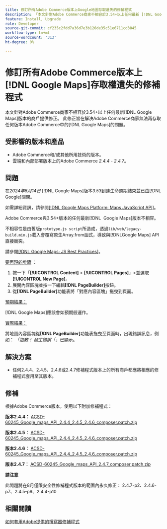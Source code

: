 ```yaml
---
title: 修訂所有Adobe Commerce版本上Google地圖存取遺失的修補程式
description: 「本文針對Adobe Commerce商家不相容於3.54+以上任何最新 [!DNL Google Maps] 版本的商戶提供修正。」
feature: Install, Upgrade
role: Developer
source-git-commit: cf235c2fdd7a36d7e3b126de35c51e6711cd3845
workflow-type: tm+mt
source-wordcount: '313'
ht-degree: 0%

---
```


# 修訂所有Adobe Commerce版本上[!DNL Google Maps]存取權遺失的修補程式

本文針對Adobe Commerce商家不相容於3.54+以上任何最新[!DNL Google Maps]版本的商戶提供修正。 此修正旨在解決Adobe Commerce商家無法再存取任何版本Adobe Commerce中的[!DNL Google Maps]的問題。

## 受影響的版本和產品

* Adobe Commerce和/或其他所用技術的版本。
* 雲端和內部部署版本上的Adobe Commerce *2.4.4* - *2.4.7*。

## 問題

在&#x200B;*2024年6月14日* [!DNL Google Maps]版本&#x200B;*3.53*&#x200B;到達生命週期結束並已由[!DNL Google]關閉。

如需詳細資訊，請參閱[[!DNL Google Maps Platform: Maps JavaScript API]](https://developers.google.com/maps/documentation/javascript/versions#documentation-for-the-api-versions)。

Adobe Commerce與3.54+版本的任何最新[!DNL &#x200B; Google Maps]版本不相容。

不相容性是由舊版`prototype.js script`所造成，透過`lib/web/legacy-build.min.js`載入會覆寫原生Array.from函式，導致與[!DNL &#x200B; Google Maps] API直接衝突。

請參閱[[!DNL Google Maps: JS Best Practices]](https://developers.google.com/maps/documentation/javascript/best-practices)。

<u>要再現的步驟</u> ：

1. 按一下「**[!UICONTROL Content]** > **[!UICONTROL Pages]**」>並選取&#x200B;**[!UICONTROL New Page]**。
1. 展開內容區塊並按一下編輯&#x200B;**[!DNL PageBuilder]**&#x200B;按鈕。
1. 從&#x200B;**[!DNL PageBuilder]**&#x200B;功能表將「對應內容區塊」拖曳到頁面。

<u>預期結果：</u>

[!DNL Google Maps]應該會如預期般運作。

<u>實際結果：</u>

將地圖內容區塊從&#x200B;**[!DNL PageBuilder]**&#x200B;功能表拖曳至頁面時，出現錯誤訊息，例如： *「抱歉！ 發生錯誤「*」已顯示。

## 解決方案

* 任何2.4.4、2.4.5、2.4.6或2.4.7修補程式版本上的所有商戶都應將相應的修補程式套用至其版本。

## 修補

根據Adobe Commerce版本，使用以下附加修補程式：

**版本2.4.4：**
[ACSD-60245_Google_maps_API_2.4.4_2.4.5_2.4.6_composer.patch.zip](assets/ACSD-60245_Google_maps_API_2.4.4_2.4.5_2.4.6_composer.patch.zip)

**版本2.4.5：**
[ACSD-60245_Google_maps_API_2.4.4_2.4.5_2.4.6_composer.patch.zip](assets/ACSD-60245_Google_maps_API_2.4.4_2.4.5_2.4.6_composer.patch.zip)

**版本2.4.6：**
[ACSD-60245_Google_maps_API_2.4.4_2.4.5_2.4.6_composer.patch.zip](assets/ACSD-60245_Google_maps_API_2.4.4_2.4.5_2.4.6_composer.patch.zip)

**版本2.4.7：**
[ACSD-60245_Google_maps_API_2.4.7_composer.patch.zip](assets/ACSD-60245_Google_maps_API_2.4.7_composer.patch.zip)

**請注意**

此問題將在8月僅限安全性修補程式版本的範圍內永久修正：
2.4.7-p2、2.4.6-p7、2.4.5-p9、2.4.4-p10

## 相關閱讀

[如何套用Adobe提供的撰寫器修補程式](https://experienceleague.adobe.com/zh-hant/docs/commerce-knowledge-base/kb/how-to/how-to-apply-a-composer-patch-provided-by-magento)